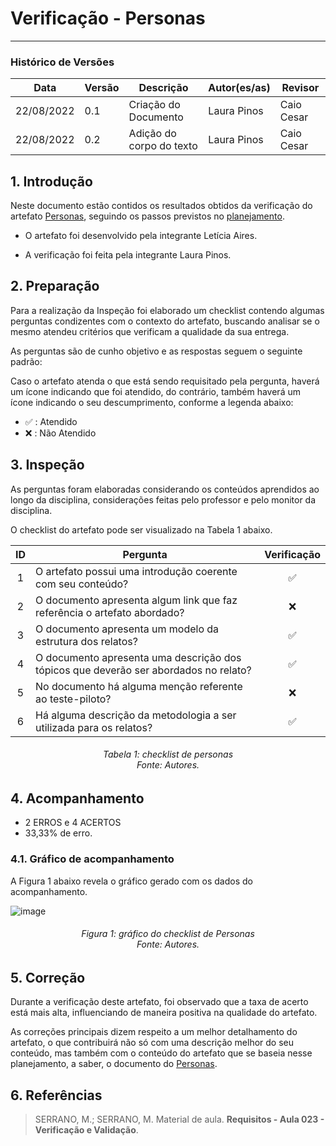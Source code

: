 # Verificação - Personas
***

### Histórico de Versões

**Data** | **Versão** | **Descrição** | **Autor(es/as)** | **Revisor** |
--- | --- | --- | --- | --- |
22/08/2022 | 0.1 | Criação do Documento | Laura Pinos | Caio Cesar
22/08/2022 | 0.2 | Adição do corpo do texto | Laura Pinos | Caio Cesar

## 1. Introdução

Neste documento estão contidos os resultados obtidos da verificação do artefato [Personas](../analise-de-requisitos/personas.md), seguindo os passos previstos no [planejamento](planejamento-geral.md).

* O artefato foi desenvolvido pela integrante Letícia Aires.

* A verificação foi feita pela integrante Laura Pinos.


## 2. Preparação

Para a realização da Inspeção foi elaborado um checklist contendo algumas perguntas condizentes com o contexto do artefato, buscando analisar se o mesmo atendeu critérios que verificam a qualidade da sua entrega.

As perguntas são de cunho objetivo e as respostas seguem o seguinte padrão:

Caso o artefato atenda o que está sendo requisitado pela pergunta, haverá um ícone indicando que foi atendido, do contrário, também haverá um ícone indicando o seu descumprimento, conforme a legenda abaixo:

- ✅ : Atendido
- ❌ : Não Atendido

## 3. Inspeção

As perguntas foram elaboradas considerando os conteúdos aprendidos ao longo da disciplina, considerações feitas pelo professor e pelo monitor da disciplina.

O checklist do artefato pode ser visualizado na Tabela 1 abaixo.

|ID|Pergunta| Verificação |
|:---:|-------------|:--------:|
| 1 | O artefato possui uma introdução coerente com seu conteúdo? |✅ |
| 2 | O documento apresenta algum link que faz referência o artefato abordado?| ❌|
| 3 | O documento apresenta um modelo da estrutura dos relatos?| ✅ |
| 4 | O documento apresenta uma descrição dos tópicos que deverão ser abordados no relato? | ✅|
| 5 | No documento há alguma menção referente ao teste-piloto?| ❌ |
| 6 | Há alguma descrição da metodologia a ser utilizada para os relatos?| ✅|

<h6 align = "center">Tabela 1: checklist de personas<br>Fonte: Autores. </h6>

## 4. Acompanhamento

- 2 ERROS e 4 ACERTOS
- 33,33% de erro.

### 4.1. Gráfico de acompanhamento

A Figura 1 abaixo revela o gráfico gerado com os dados do acompanhamento.

![image](https://user-images.githubusercontent.com/62102447/186055896-4e52c15b-f27a-4f34-833e-9daae95c2c3c.png)

<h6 align = "center">Figura 1: gráfico do checklist de Personas <br>Fonte: Autores. </h6>

## 5. Correção

Durante a verificação deste artefato, foi observado que a taxa de acerto está mais alta, influenciando de maneira positiva na qualidade do artefato.

As correções principais dizem respeito a um melhor detalhamento do artefato, o que contribuirá não só com uma descrição melhor do seu conteúdo, mas também com o conteúdo do artefato que se baseia nesse planejamento, a saber, o documento do [Personas](../analise-de-requisitos/personas.md).

## 6. Referências

> SERRANO, M.; SERRANO, M. Material de aula. **Requisitos - Aula 023 - Verificação e Validação**.
